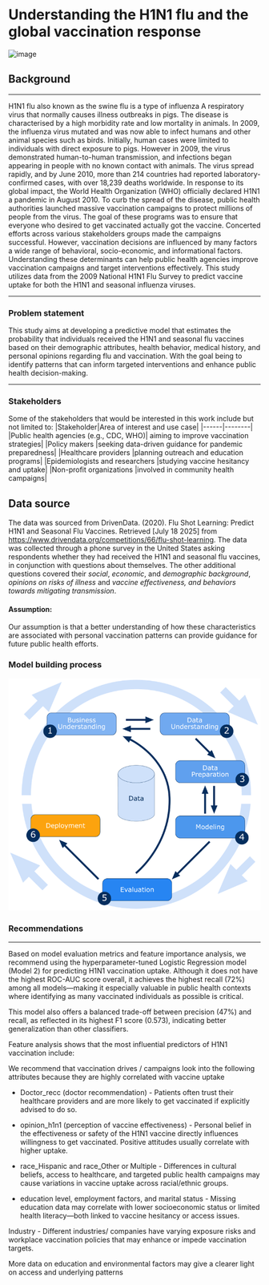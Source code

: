 # Understanding the H1N1 flu and the global vaccination response

<img width="1792" height="1024" alt="image" src="https://github.com/user-attachments/assets/08065d50-6da2-4556-adbd-94f728c45d00" />


## Background
_____
H1N1 flu also known as the swine flu is a type of influenza A respiratory virus that normally causes illness outbreaks in pigs. The disease is characterised by a high morbidity rate and low mortality in animals. In 2009, the influenza virus mutated and was now able to infect humans and other animal species such as birds. 
Initially, human cases were limited to individuals with direct exposure to pigs. However in 2009, the virus demonstrated human-to-human transmission, and infections began appearing in people with no known contact with animals. The virus spread rapidly, and by June 2010, more than 214 countries had reported laboratory-confirmed cases, with over 18,239 deaths worldwide. In response to its global impact, the World Health Organization (WHO) officially declared H1N1 a pandemic in August 2010.
To curb the spread of the disease, public health authorities launched massive vaccination campaigns to protect millions of people from the virus. The goal of these programs was to ensure that everyone who desired to get vaccinated actually got the vaccine. Concerted efforts across various stakeholders groups made the campaigns successful.
However, vaccination decisions are influenced by many factors a wide range of behavioral, socio-economic, and informational factors. Understanding these determinants can help public health agencies improve vaccination campaigns and target interventions effectively. 
This study utilizes data from the 2009 National H1N1 Flu Survey to predict vaccine uptake for both the H1N1 and seasonal influenza viruses.
______
### Problem statement
This study aims at developing a predictive model that estimates the probability that individuals received the H1N1 and seasonal flu vaccines based on their demographic attributes, health behavior, medical history, and personal opinions regarding flu and vaccination. With the goal being to identify patterns that can inform targeted interventions and enhance public health decision-making.
____
### Stakeholders
Some of the stakeholders that would be interested in this work include but not limited to:
|Stakeholder|Area of interest and use case|
|------|--------|
|Public health agencies (e.g., CDC, WHO)| aiming to improve vaccination strategies|
|Policy makers |seeking data-driven guidance for pandemic preparedness|
|Healthcare providers |planning outreach and education programs|
|Epidemiologists and researchers |studying vaccine hesitancy and uptake|
|Non-profit organizations |involved in community health campaigns|

## Data source
The data was sourced from 
DrivenData. (2020). Flu Shot Learning: Predict H1N1 and Seasonal Flu Vaccines. Retrieved [July 18 2025] from https://www.drivendata.org/competitions/66/flu-shot-learning.
The data was collected through a phone survey in the United States asking respondents whether they had received the H1N1 and seasonal flu vaccines, in conjunction with questions about themselves. The other additional questions covered their _social_, _economic_, and _demographic background_, _opinions on risks of illness_ and _vaccine effectiveness, and behaviors towards mitigating transmission_. 
#### Assumption:
Our assumption is that a better understanding of how these characteristics are associated with personal vaccination patterns can provide guidance for future public health efforts.
### Model building process
![model building](images/crispdm.png)

### Recommendations
---------------------------------------

Based on model evaluation metrics and feature importance analysis, we recommend using the hyperparameter-tuned Logistic Regression model (Model 2) for predicting H1N1 vaccination uptake. Although it does not have the highest ROC-AUC score overall, it achieves the highest recall (72%) among all models—making it especially valuable in public health contexts where identifying as many vaccinated individuals as possible is critical.

This model also offers a balanced trade-off between precision (47%) and recall, as reflected in its highest F1 score (0.573), indicating better generalization than other classifiers.

Feature analysis shows that the most influential predictors of H1N1 vaccination include:

We recommend that vaccination drives / campaigns look into the following attributes because they are highly correlated with vaccine uptake

- Doctor_recc (doctor recommendation) -  Patients often trust their healthcare providers and are more likely to get vaccinated if explicitly advised to do so.

- opinion_h1n1 (perception of vaccine effectiveness) - Personal belief in the effectiveness or safety of the H1N1 vaccine directly influences willingness to get vaccinated. Positive attitudes usually correlate with higher uptake.

- race_Hispanic and race_Other or Multiple - Differences in cultural beliefs, access to healthcare, and targeted public health campaigns may cause variations in vaccine uptake across racial/ethnic groups.

- education level, employment factors, and marital status - Missing education data may correlate with lower socioeconomic status or limited health literacy—both linked to vaccine hesitancy or access issues.

Industry - Different industries/ companies have varying exposure risks and workplace vaccination policies that may enhance or impede vaccination targets.

More data on education and environmental factors may give a clearer light on access and underlying patterns

